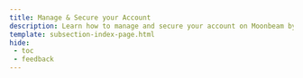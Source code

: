 ```yaml
---
title: Manage & Secure your Account
description: Learn how to manage and secure your account on Moonbeam by creating an on-chain identity, and setting up multisig safes and proxy accounts.
template: subsection-index-page.html
hide: 
 - toc
 - feedback
---
```

